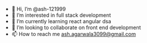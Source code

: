 - 👋 Hi, I’m @ash-121999
- 👀 I’m interested in full stack development
- 🌱 I’m currently learning react angular dsa
- 💞️ I’m looking to collaborate on front end development
- 📫 How to reach me ash.agarwala3099@gmail.com

<!---
ash-121999/ash-121999 is a ✨ special ✨ repository because its `README.md` (this file) appears on your GitHub profile.
You can click the Preview link to take a look at your changes.
--->
